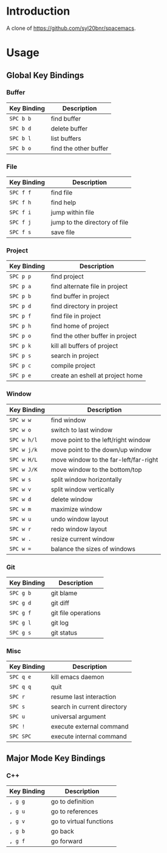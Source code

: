 # Introduction

A clone of https://github.com/syl20bnr/spacemacs.

# Usage

## Global Key Bindings

### Buffer
Key Binding | Description
----------- | -----------
`SPC b b`   | find buffer
`SPC b d`   | delete buffer
`SPC b l`   | list buffers
`SPC b o`   | find the other buffer

### File
Key Binding | Description
----------- | -----------
`SPC f f`   | find file
`SPC f h`   | find help
`SPC f i`   | jump within file
`SPC f j`   | jump to the directory of file
`SPC f s`   | save file

### Project
Key Binding | Description
----------- | -----------
`SPC p p`   | find project
`SPC p a`   | find alternate file in project
`SPC p b`   | find buffer in project
`SPC p d`   | find directory in project
`SPC p f`   | find file in project
`SPC p h`   | find home of project
`SPC p o`   | find the other buffer in project
`SPC p k`   | kill all buffers of project
`SPC p s`   | search in project
`SPC p c`   | compile project
`SPC p e`   | create an eshell at project home

### Window
Key Binding | Description
----------- | ----------
`SPC w w`   | find window
`SPC w o`   | switch to last window
`SPC w h/l` | move point to the left/right window
`SPC w j/k` | move point to the down/up window
`SPC w H/L` | move window to the far-left/far-right
`SPC w J/K` | move window to the bottom/top
`SPC w s`   | split window horizontally
`SPC w v`   | split window vertically
`SPC w d`   | delete window
`SPC w m`   | maximize window
`SPC w u`   | undo window layout
`SPC w r`   | redo window layout
`SPC w .`   | resize current window
`SPC w =`   | balance the sizes of windows

### Git
Key Binding | Description
----------- | -----------
`SPC g b`   | git blame
`SPC g d`   | git diff
`SPC g f`   | git file operations
`SPC g l`   | git log
`SPC g s`   | git status

### Misc
Key Binding | Description
----------- | -----------
`SPC q e`   | kill emacs daemon
`SPC q q`   | quit
`SPC r`     | resume last interaction
`SPC s`     | search in current directory
`SPC u`     | universal argument
`SPC !`     | execute external command
`SPC SPC`   | execute internal command

## Major Mode Key Bindings

### C++
Key Binding | Description
----------- | -----------
`, g g`     | go to definition
`, g u`     | go to references
`, g v`     | go to virtual functions
`, g b`     | go back
`, g f`     | go forward
